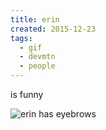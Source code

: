 ```yaml
---
title: erin
created: 2015-12-23
tags:
  - gif
  - devmtn
  - people
---
```


is funny

![erin has eyebrows](http://zacanger.com/blog/assets/img/erin-eyebrows.gif)
